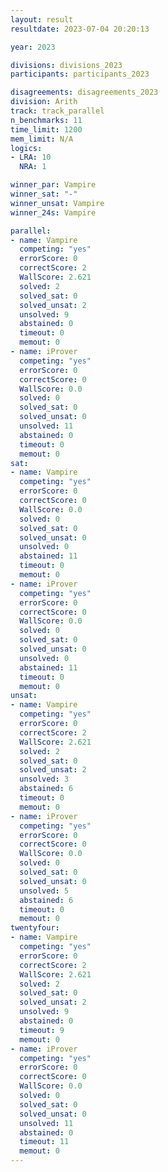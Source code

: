 ```yaml
---
layout: result
resultdate: 2023-07-04 20:20:13

year: 2023

divisions: divisions_2023
participants: participants_2023

disagreements: disagreements_2023
division: Arith
track: track_parallel
n_benchmarks: 11
time_limit: 1200
mem_limit: N/A
logics:
- LRA: 10
  NRA: 1

winner_par: Vampire
winner_sat: "-"
winner_unsat: Vampire
winner_24s: Vampire

parallel:
- name: Vampire
  competing: "yes"
  errorScore: 0
  correctScore: 2
  WallScore: 2.621
  solved: 2
  solved_sat: 0
  solved_unsat: 2
  unsolved: 9
  abstained: 0
  timeout: 0
  memout: 0
- name: iProver
  competing: "yes"
  errorScore: 0
  correctScore: 0
  WallScore: 0.0
  solved: 0
  solved_sat: 0
  solved_unsat: 0
  unsolved: 11
  abstained: 0
  timeout: 0
  memout: 0
sat:
- name: Vampire
  competing: "yes"
  errorScore: 0
  correctScore: 0
  WallScore: 0.0
  solved: 0
  solved_sat: 0
  solved_unsat: 0
  unsolved: 0
  abstained: 11
  timeout: 0
  memout: 0
- name: iProver
  competing: "yes"
  errorScore: 0
  correctScore: 0
  WallScore: 0.0
  solved: 0
  solved_sat: 0
  solved_unsat: 0
  unsolved: 0
  abstained: 11
  timeout: 0
  memout: 0
unsat:
- name: Vampire
  competing: "yes"
  errorScore: 0
  correctScore: 2
  WallScore: 2.621
  solved: 2
  solved_sat: 0
  solved_unsat: 2
  unsolved: 3
  abstained: 6
  timeout: 0
  memout: 0
- name: iProver
  competing: "yes"
  errorScore: 0
  correctScore: 0
  WallScore: 0.0
  solved: 0
  solved_sat: 0
  solved_unsat: 0
  unsolved: 5
  abstained: 6
  timeout: 0
  memout: 0
twentyfour:
- name: Vampire
  competing: "yes"
  errorScore: 0
  correctScore: 2
  WallScore: 2.621
  solved: 2
  solved_sat: 0
  solved_unsat: 2
  unsolved: 9
  abstained: 0
  timeout: 9
  memout: 0
- name: iProver
  competing: "yes"
  errorScore: 0
  correctScore: 0
  WallScore: 0.0
  solved: 0
  solved_sat: 0
  solved_unsat: 0
  unsolved: 11
  abstained: 0
  timeout: 11
  memout: 0
---
```

